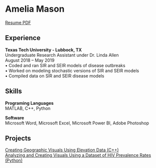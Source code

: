 # Amelia Mason
[Resume PDF](https://github.com/amemason/Resume/blob/master/Resume.pdf)<br>

## Experience
**Texas Tech University - Lubbock, TX**<br>
Undergraduate Research Assistant under Dr. Linda Allen<br>
August 2018 – May 2019<br>
•	Coded and ran SIR and SEIR models of disease outbreaks<br>
•	Worked on modeling stochastic versions of SIR and SEIR models<br>
•	Compiled data on SIR and SEIR disease models<br>

## Skills
**Programing Languages** <br>
MATLAB, C++, Python<br>

**Software** <br>
Microsoft Word, Microsoft Excel, Microsoft Power BI, Adobe Photoshop

## Projects
[Creating Geographic Visuals Using Elevation Data (C++)](https://github.com/amemason/Resume/blob/master/ECE%201305/project.cpp)<br>
[Analyzing and Creating Visuals Using a Dataset of HIV Prevalence Rates (Python)](https://github.com/amemason/Resume/blob/master/INFO%205502/Assignment%202/Assignment_2.ipynb)
